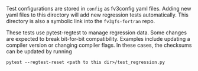 Test configurations are stored in `config` as fv3config yaml files. Adding new
yaml files to this directory will add new regression tests automatically. This directory
is also a symbolic link into the `fv3gfs-fortran` repo.

These tests use pytest-regtest to manage regression data. Some changes are
expected to break bit-for-bit compatibility. Examples include updating a
compiler version or changing compiler flags. In these cases, the checksums
can be updated by running

    pytest --regtest-reset <path to this dir>/test_regression.py
